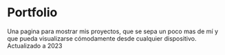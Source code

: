 # Portfolio
  Una pagina para mostrar mis proyectos, que se sepa un poco mas de mí y que pueda visualizarse cómodamente desde cualquier dispositivo.
Actualizado a 2023
